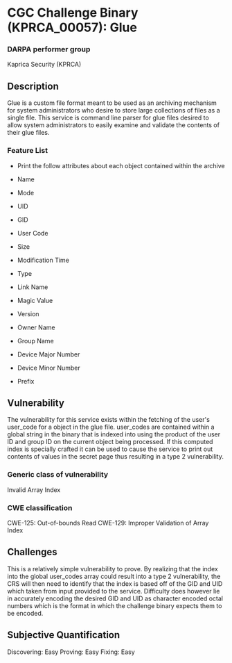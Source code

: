 # CGC Challenge Binary (KPRCA_00057): Glue

### DARPA performer group
Kaprica Security (KPRCA)

## Description
Glue is a custom file format meant to be used as an archiving mechanism for
system administrators who desire to store large collections of files as
a single file. This service is command line parser for glue files desired to
allow system administrators to easily examine and validate the contents of
their glue files.

### Feature List

 * Print the follow attributes about each object contained within the archive

 * Name
 * Mode
 * UID
 * GID
 * User Code
 * Size
 * Modification Time
 * Type
 * Link Name
 * Magic Value
 * Version
 * Owner Name
 * Group Name
 * Device Major Number
 * Device Minor Number
 * Prefix

## Vulnerability
The vulnerability for this service exists within the fetching of the user's
user_code for a object in the glue file. user_codes are contained within
a global string in the binary that is indexed into using the product of the
user ID and group ID on the current object being processed. If this computed
index is specially crafted it can be used to cause the service to print out
contents of values in the secret page thus resulting in a type 2 vulnerability.

### Generic class of vulnerability

Invalid Array Index

### CWE classification

CWE-125: Out-of-bounds Read
CWE-129: Improper Validation of Array Index

## Challenges
This is a relatively simple vulnerability to prove. By realizing that the
index into the global user_codes array could result into a type
2 vulnerability, the CRS will then need to identify that the index is based off
of the GID and UID which taken from input provided to the service. Difficulty
does however lie in accurately encoding the desired GID and UID as character
encoded octal numbers which is the format in which the challenge binary expects
them to be encoded.

## Subjective Quantification
Discovering: Easy
Proving: Easy
Fixing: Easy
